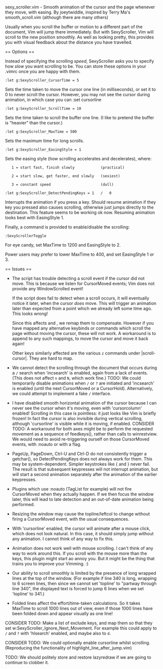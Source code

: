 sexy_scroller.vim - Smooth animation of the cursor and the page whenever they move, with easing.
By joeytwiddle, inspired by Terry Ma's smooth_scroll.vim (although there are many others)

Usually when you scroll the buffer or motion to a different part of the
document, Vim will jump there immediately.  But with SexyScroller, Vim will
scroll to the new position smoothly.  As well as looking pretty, this
provides you with visual feedback about the distance you have travelled.

== Options ==

Instead of specifying the scrolling *speed*, SexyScroller asks you to
specify how *slow* you want scrolling to be.  You can store these options in
your .vimrc once you are happy with them.

    :let g:SexyScroller_CursorTime = 5

Sets the time taken to move the cursor one line (in milliseconds), or
set it to 0 to never scroll the cursor.  However, you may not see the
cursor during animation, in which case you can   :set cursorline

    :let g:SexyScroller_ScrollTime = 10

Sets the time taken to scroll the buffer one line.  (I like to pretend
the buffer is "heavier" than the cursor.)

    :let g:SexyScroller_MaxTime = 500

Sets the maximum time for long scrolls.

    :let g:SexyScroller_EasingStyle = 1

Sets the easing style (how scrolling accelerates and decelerates),
where:

       1 = start fast, finish slowly            (practical)

       2 = start slow, get faster, end slowly   (sexiest)

       3 = constant speed                       (dull)

    :let g:SexyScroller_DetectPendingKeys = 1   /   0

Interrupts the animation if you press a key.  Should resume animation
if they key you pressed also causes scrolling, otherwise just jumps
directly to the destination.  This feature seems to be working ok now.
Resuming animation looks best with EasingStyle 1.

Finally, a command is provided to enable/disable the scrolling:

    :SexyScrollerToggle

For eye candy, set MaxTime to 1200 and EasingStyle to 2.

Power users may prefer to lower MaxTime to 400, and set EasingStyle 1 or 3.



== Issues ==

- The script has trouble detecting a scroll event if the cursor did not move.  This is because we listen for CursorMoved events; Vim does not provide any WindowScrolled event!

  If the script does fail to detect when a scroll occurs, it will eventually notice it later, when the cursor *does* move.  This will trigger an animation later than expected from a point which we already left some time ago.  This looks wrong!

  Since this affects <C-E> and <C-Y>, we remap them to compensate.  However if you have mapped any alternative keybinds or commands which scroll the page without moving the cursor, these will not work.  A workaround is to append <BS><Space> to any such mappings, to move the cursor and move it back again!

  Other keys similarly affected are the various `z` commands under |scroll-cursor|.  They are hard to map.

- We cannot detect the scrolling through the document that occurs during a `/` search when 'incsearch' is enabled, again from a lack of events.  (This does not affect `n` and `N`, which work fine.)  TODO: We could temporarily disable animations when `/` or `?` are initiated and 'incsearch' is enabled (until the next CursorMoved or a CursorHold).  Alternatively, we could attempt to implement a fake `/` interface.

- I have disabled smooth horizontal animation of the cursor because I can never see the cursor when it's moving, even with 'cursorcolumn' enabled!  Scrolling in this case is pointless: it just looks like Vim is briefly frozen!  In fact the cursor is also invisible during vertical scrolling, although 'cursorline' is visible while it is moving, if enabled.  CONSIDER TODO: A workaround for both axes might be to perform the requested movement as a sequence of feedkeys(), rather than calls to winrestview.  We would need to avoid re-triggering ourself on those CursorMoved events, with :noauto or with a flag.

- PageUp, PageDown, Ctrl-U and Ctrl-D do not consistently trigger a getchar(), so DetectPendingKeys does not always work for them.  This may be system-dependent.  Simpler keystrokes like { and } never fail.  The result is that subsequent keypresses will not interrupt animation, but will start a second animation separately after the animation of the earlier keypresses.

- Plugins which use :noauto (TagList for example) will not fire CursorMoved when they actually happen.  If we then focus the window later, this will lead to late detection and an out-of-date animation being performed.

- Resizing the window may cause the topline/leftcol to change without firing a CursorMoved event, with the usual consequences.

- With 'cursorline' enabled, the cursor will animate after a mouse click, which does not look natural.  In this case, it should simply jump without any animation.  I cannot think of any way to fix this.

- Animation does not work well with mouse scrolling.  I can't think of any way to work around this.  If you scroll with the mouse more than the keys, this plugin might start ao annoy you.  But it might be the thing that trains you to improve your Vimming.  :)

- Our ability to scroll smoothly is limited by the presence of long wrapped lines at the top of the window. (For example if line 340 is long, wrapping to 6 screen lines, then since we cannot set 'topline' to "partway through line 340", the displayed text is forced to jump 6 lines when we set 'topline' to 341.)

- Folded lines affect the effort/time-taken calculations.  So it takes MaxTime to scroll 1000 lines out of view, even if those 1000 lines have been folded down and appear visually as one line!

CONSIDER TODO: Make a list of exclude keys, and map them so that they set w:SexyScroller_Ignore_Next_Movement.  For example this could apply to `/` and `?` with 'hlsearch' enabled, and maybe also to `d`.

CONSIDER TODO: We could optionally enable cursorline whilst scrolling.  (Reproducing the functionality of highlight_line_after_jump.vim)

TODO: We should politely store and restore lazyredraw if we are going to continue to clobber it.

